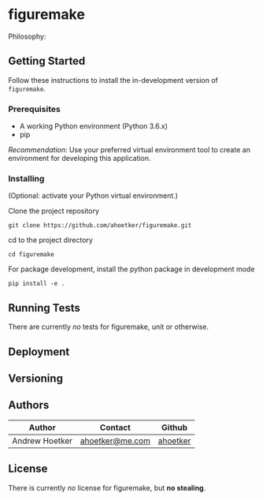 # figuremake

Philosophy:

## Getting Started

Follow these instructions to install the in-development version of `figuremake`.

### Prerequisites

+ A working Python environment (Python 3.6.x)
+ pip

*Recommendation*: Use your preferred virtual environment tool to create an
environment for developing this application.

### Installing

(Optional: activate your Python virtual environment.)

Clone the project repository

`git clone https://github.com/ahoetker/figuremake.git`

cd to the project directory

`cd figuremake`

For package development, install the python package in development mode

`pip install -e .`

## Running Tests

There are currently *no* tests for figuremake, unit or otherwise.

## Deployment

## Versioning

## Authors

Author | Contact | Github
--- | --- | ---
Andrew Hoetker | ahoetker@me.com | [ahoetker](https://github.com/ahoetker)

## License

There is currently *no* license for figuremake, but **no stealing**.
